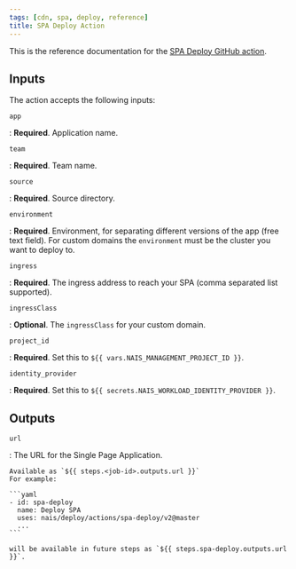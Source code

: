 ```yaml
---
tags: [cdn, spa, deploy, reference]
title: SPA Deploy Action
---
```


This is the reference documentation for the [SPA Deploy GitHub action](../how-to/spa-deploy.md).

## Inputs

The action accepts the following inputs:

`app`

:   **Required**. Application name.

`team`

:   **Required**. Team name.

`source`

:   **Required**. Source directory.

`environment`

:   **Required**. Environment, for separating different versions of the app (free text field).
For custom domains the `environment` must be the cluster you want to deploy to.

`ingress`

:   **Required**. The ingress address to reach your SPA (comma separated list supported).

`ingressClass`

:   **Optional**. The `ingressClass` for your custom domain.

`project_id`

:   **Required**. Set this to `${{ vars.NAIS_MANAGEMENT_PROJECT_ID }}`.

`identity_provider`

:   **Required**. Set this to `${{ secrets.NAIS_WORKLOAD_IDENTITY_PROVIDER }}`.

## Outputs

`url`

:   The URL for the Single Page Application.

    Available as `${{ steps.<job-id>.outputs.url }}`
    For example:

    ```yaml
    - id: spa-deploy
      name: Deploy SPA
      uses: nais/deploy/actions/spa-deploy/v2@master
      ...
    ```

    will be available in future steps as `${{ steps.spa-deploy.outputs.url }}`.
